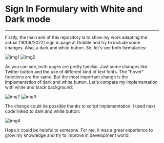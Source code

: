 <h1>Sign In Formulary with White and Dark mode</h1>
<hr>

<p>Firstly, the main aim of this repository is to show my work adapting the actual (19/09/2022) sign in page at Dribble and try to include some changes. Also, a dark and white button. So, let's see both formularies:</p>


![img1](https://user-images.githubusercontent.com/96390939/191077243-f6684c9a-77f6-4470-9f43-6ec9c9d60a4c.png)
![img2](https://user-images.githubusercontent.com/96390939/191077263-e9e5e9a1-8cf5-4504-97e3-d3c6c2748668.png)


<p>As you can see, both pages are pretty familiar. Just some changes like Twitter button and the use of different kind of text fonts. The "hover" functions are the same. But the most important change is the implementation of dark and white button. Let's compare my implementation with white and black background:</p>

![img2](https://user-images.githubusercontent.com/96390939/191077417-b0b16cd8-31cf-4fda-bd2a-a0f5d44748b5.png)
![img3](https://user-images.githubusercontent.com/96390939/191077427-b4bcbe5f-d9ac-4fb3-887f-f0429d7880af.png)

<p>The change could be possible thanks to script implementation. I used next code linked to dark and white button:</p>

![img4](https://user-images.githubusercontent.com/96390939/191077508-cb633702-14e5-43da-9fce-ccffce7c14a5.png)


<p>Hope it could be helpful to someone. For me, it was a great experience to grow my knowledge and try to improve in development world.</p>
